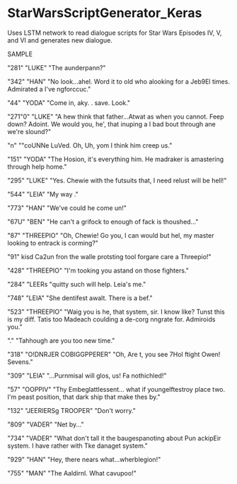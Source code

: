 # StarWarsScriptGenerator_Keras

Uses LSTM network to read dialogue scripts for Star Wars Episodes IV, V, and VI and 
generates new dialogue. 

SAMPLE

"281" "LUKE" "The aunderpann?"

"342" "HAN" "No look...ahel. Word it to old who alooking  for a Jeb9El times. Admirated a I've ngforccuc."

"44" "YODA" "Come in, aky. . save. Look."

"271"0" "LUKE" "A hew think that father...Atwat as when you cannot. Feep down? Adoint. We would you, he', that inuping a I bad bout through ane we're slound?"

"n" ""coUNNe LuVed. Oh, Uh, yom I think him creep us."

"151" "YODA" "The Hosion, it's  everything him.  He madraker is amastering through help home."

"295" "LUKE" "Yes. Chewie with the futsuits that, I need relust will be hell!"

"544" "LEIA" "My way ."

"773" "HAN" "We've could he come un!"

"67U" "BEN" "He can't a grifock to enough of fack is thoushed..."

"87" "THREEPIO" "Oh, Chewie! Go you, I can would but hel, my master looking to entrack is corming?"

"91" kisd Ca2un fron the walle protsting tool forgare care a Threepio!"

"428" "THREEPIO" "I'm tooking you astand on those fighters."

"284" "LEERs "quitty such will help. Leia's me."

"748" "LEIA" "She dentifest awalt.  There is a bef."

"523" "THREEPIO" "Waig you is he, that system, sir. I know like? Tunst this is my diff.  Tatis too Madeach coulding a de-corg nngrate for.  Admiroids you."

"." "Tahhough are you  too new time."

"318" "O!DNRJER COBIGGPPERER" "Oh, Are t, you see 7Hol ftight Owen! Sevens."

"309" "LEIA" "...Purnmisal will glos, us! Fa nothichled!"

"57" "OOPPIV" "Thy Embeglattlessent... what if youngelftestroy place two. I'm peast position, that dark ship that make thes by."

"132" "JEERIERSg TROOPER" "Don't worry."

"809" "VADER" "Net by..."

"734" "VADER" "What don't tall it the baugespanoting about Pun ackipEir system. I have rather with Tke  danaget system."

"929" "HAN" "Hey, there nears what...wherblegion!"

"755" "MAN" "The Aaldirnl.  What cavupoo!"

